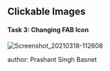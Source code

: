 <h2>Clickable Images</h2>
<h4>Task 3: Changing FAB Icon
</h4>

![Screenshot_20210318-112608](https://user-images.githubusercontent.com/50170332/111582591-2b607600-87e3-11eb-9f94-491d2a03ba6c.png)


author: Prashant Singh Basnet
